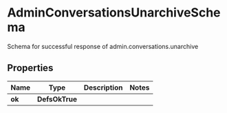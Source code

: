 

# AdminConversationsUnarchiveSchema

Schema for successful response of admin.conversations.unarchive

## Properties

| Name | Type | Description | Notes |
|------------ | ------------- | ------------- | -------------|
|**ok** | **DefsOkTrue** |  |  |



